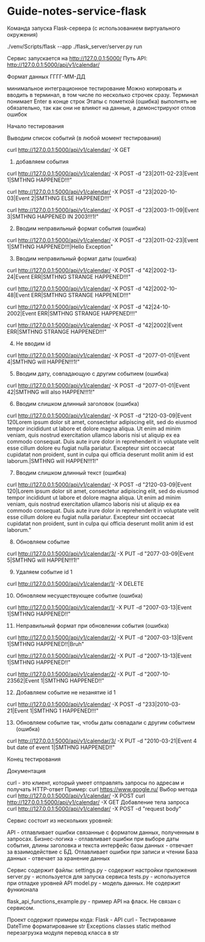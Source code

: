 # Guide-notes-service-flask

Команда запуска Flask-сервера 
(с использованием виртуального окружения)

./venv/Scripts/flask --app ./flask_server/server.py run

Сервис запускается на 
http://127.0.0.1:5000/
Путь API:
http://127.0.0.1:5000/api/v1/calendar/

Формат данных ГГГГ-ММ-ДД 

минимальное интеграционное тестирование 
Можно копировать и вводить в терминал, в том числе по несколько строчек сразу. Терминал понимает Enter в конце строк
Этапы с пометкой (ошибка) выполнять не обязательно, так как они не влияют на данные, а демонстрируют отлов ошибок

Начало тестирования

Выводим список событий (в любой момент тестирования)

curl http://127.0.0.1:5000/api/v1/calendar/ -X GET

1. добавляем события

curl http://127.0.0.1:5000/api/v1/calendar/ -X POST -d "23|2011-02-23|Event 1|SMTHNG HAPPENED!!!"

curl http://127.0.0.1:5000/api/v1/calendar/ -X POST -d "23|2020-10-03|Event 2|SMTHNG ELSE HAPPENED!!!"

curl http://127.0.0.1:5000/api/v1/calendar/ -X POST -d "23|2003-11-09|Event 3|SMTHNG HAPPENED IN 2003!!!1!"


2. Вводим неправильный формат события (ошибка)

curl http://127.0.0.1:5000/api/v1/calendar/ -X POST -d "23|2011-02-23|Event 1|SMTHNG HAPPENED!!!|Hello Exception"


3. Вводим неправильный формат даты (ошибка)

curl http://127.0.0.1:5000/api/v1/calendar/ -X POST -d "42|2002-13-24|Event ERR|SMTHNG STRANGE HAPPENED!!!"

curl http://127.0.0.1:5000/api/v1/calendar/ -X POST -d "42|2002-10-48|Event ERR|SMTHNG STRANGE HAPPENED!!!"

curl http://127.0.0.1:5000/api/v1/calendar/ -X POST -d "42|24-10-2002|Event ERR|SMTHNG STRANGE HAPPENED!!!"

curl http://127.0.0.1:5000/api/v1/calendar/ -X POST -d "42|2002|Event ERR|SMTHNG STRANGE HAPPENED!!!"


4. Не вводим id

curl http://127.0.0.1:5000/api/v1/calendar/ -X POST -d "2077-01-01|Event 4|SMTHNG will HAPPEN!!!1!"


5. Вводим дату, совпадающую с другим событием (ошибка)

curl http://127.0.0.1:5000/api/v1/calendar/ -X POST -d "2077-01-01|Event 42|SMTHNG will also HAPPEN!!!1!"


6. Вводим слишком длинный заголовок (ошибка)

curl http://127.0.0.1:5000/api/v1/calendar/ -X POST -d "2120-03-09|Event 120Lorem ipsum dolor sit amet, consectetur adipiscing elit, sed do eiusmod tempor incididunt ut labore et dolore magna aliqua. Ut enim ad minim veniam, quis nostrud exercitation ullamco laboris nisi ut aliquip ex ea commodo consequat. Duis aute irure dolor in reprehenderit in voluptate velit esse cillum dolore eu fugiat nulla pariatur. Excepteur sint occaecat cupidatat non proident, sunt in culpa qui officia deserunt mollit anim id est laborum.|SMTHNG will HAPPEN!!!1!"


7. Вводим слишком длинный текст (ошибка)

curl http://127.0.0.1:5000/api/v1/calendar/ -X POST -d "2120-03-09|Event 120|Lorem ipsum dolor sit amet, consectetur adipiscing elit, sed do eiusmod tempor incididunt ut labore et dolore magna aliqua. Ut enim ad minim veniam, quis nostrud exercitation ullamco laboris nisi ut aliquip ex ea commodo consequat. Duis aute irure dolor in reprehenderit in voluptate velit esse cillum dolore eu fugiat nulla pariatur. Excepteur sint occaecat cupidatat non proident, sunt in culpa qui officia deserunt mollit anim id est laborum."


8. Обновляем событие

curl http://127.0.0.1:5000/api/v1/calendar/3/ -X PUT -d "2077-03-09|Event 5|SMTHNG will HAPPEN!!!1!"


9. Удаляем событие id 1

curl http://127.0.0.1:5000/api/v1/calendar/1/ -X DELETE


10. Обновляем несуществующее событие (ошибка)

curl http://127.0.0.1:5000/api/v1/calendar/1/ -X PUT -d "2007-03-13|Event 1|SMTHNG HAPPENED!!"


11. Неправильный формат при обновлении события (ошибка)

curl http://127.0.0.1:5000/api/v1/calendar/2/ -X PUT -d "2007-03-13|Event 1|SMTHNG HAPPENED!!|Bruh"

curl http://127.0.0.1:5000/api/v1/calendar/2/ -X PUT -d "2007-13-13|Event 1|SMTHNG HAPPENED!!"

curl http://127.0.0.1:5000/api/v1/calendar/2/ -X PUT -d "2007-10-23562|Event 1|SMTHNG HAPPENED!!"


12. Добавляем событие не незанятие id 1

curl http://127.0.0.1:5000/api/v1/calendar/ -X POST -d "233|2010-03-21|Event 1|SMTHNG 1 HAPPENED!!!"


13. Обновляем событие так, чтобы даты совпадали с другим событием (ошибка)

curl http://127.0.0.1:5000/api/v1/calendar/3/ -X PUT -d "2010-03-21|Event 4 but date of event 1|SMTHNG HAPPENED!!"



Конец тестирования

Документация

curl - это клиент, который умеет отправлять запросы по адресам и получать HTTP-ответ
Пример:
curl https://www.google.ru/
Выбор метода
curl http://127.0.0.1:5000/api/v1/calendar/ -X POST
curl http://127.0.0.1:5000/api/v1/calendar/ -X GET
Добавление тела запроса
curl http://127.0.0.1:5000/api/v1/calendar/ -X POST -d "request body"

Сервис состоит из нескольких уровней:

API - отлавливает ошибки связанные с форматом данных, полученным в запросах.
Бизнес-логика - отлавливает ошибки при выборе даты события, длины заголовка и текста
интерфейс базы данных - отвечает за взаимодействие с БД. Отлавливает ошибки при записи и чтении
База данных - отвечает за хранение данных

Сервис содержит файлы:
settings.py - содержит настройки приложения
server.py - используется для запуска сервиса
tests.py - используется при отладке уровней API
model.py - модель данных. Не содержит функионала

flask_api_functions_example.py - пример API на фласк. Не связан с сервисом.


Проект содержит примеры кода:
Flask - API
curl - Тестирование
DateTime форматирование str
Exceptions classes
static method
перезагрузка модуля
перевод класса в str
